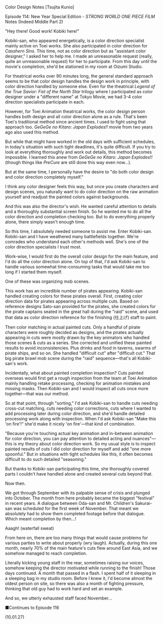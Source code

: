 Color Design Notes [Tsujita Kunio]

Episode 114: New Year Special Edition - *STRONG WORLD ONE PIECE FILM* Notes (Indeed Middle Part 2)

"Hey there! Good work! Kobiki here!"

Kobiki-san, who appeared energetically, is a color direction specialist mainly active on Toei works. She also participated in color direction for *Casshern Sins*. This time, not as color direction but as "assistant color designer," I asked her to help me. I made an unreasonable request (really, quite an unreasonable request) for her to participate. From this day until the movie's completion, she'd be stationed in my room at Oizumi Studio.

For theatrical works over 90 minutes long, the general standard approach seems to be that color design handles the design work in principle, with color direction handled by someone else. Even for the theatrical *Legend of the True Savior: Fist of the North Star* trilogy where I participated as color designer under a "different name" at Tokyo Movie, we had 3-4 color direction specialists participate in each.

However, for Toei Animation theatrical works, the color design person handles both design and all color direction alone as a rule. That's been Toei's traditional method since ancient times. I used to fight using that approach too. *GeGeGe no Kitaro: Japan Explodes!!* movie from two years ago also used this method.

But while that might have worked in the old days with sufficient schedules, in today's situation with such tight deadlines, it's quite difficult. If you try to look at everything thoroughly and work out details, this method becomes impossible. I learned this anew from *GeGeGe no Kitaro: Japan Explodes!!* (though things like *PreCure* are still done this way even now...).

But at the same time, I personally have the desire to "do both color design and color direction completely myself."

I think any color designer feels this way, but once you create characters and design scenes, you naturally want to do color direction on the raw animation yourself and readjust the painted colors against backgrounds.

And this was also the director's wish. He wanted careful attention to details and a thoroughly substantial screen finish. So he wanted me to do all the color direction and completion checking too. But to do everything properly alone, there simply wasn't enough time.

So this time, I absolutely needed someone to assist me. Enter Kobiki-san. Kobiki-san and I have weathered many battlefields together. We're comrades who understand each other's methods well. She's one of the color direction specialists I trust most.

Work-wise, I would first do the overall color design for the main feature, and I'd do all the color direction alone. On top of that, I'd ask Kobiki-san to handle various somewhat time-consuming tasks that would take me too long if I started them myself.

One of these was organizing mob scenes.

This work has an incredible number of pirates appearing. Kobiki-san handled creating colors for these pirates overall. First, creating color direction data for pirates appearing across multiple cuts. Based on reference designs Sato-san provided for the pirates, she created colors for the pirate captains seated in the great hall during the "raid" scene, and used that data as color direction reference for the finishing (仕上げ) staff to paint.

Then color matching in actual painted cuts. Only a handful of pirate characters were roughly decided as designs, and the pirates actually appearing in cuts were mostly drawn by the key animators who handled those scenes & cuts as a series. She corrected and unified these painted results to avoid inconsistencies. Plus drinks and food in taverns, swarms of pirate ships, and so on. She handled "difficult cut" after "difficult cut." That big pirate brawl mob scene during the "raid" sequence—that's all Kobiki-san's work.

Incidentally, what about painted completion inspection? Cuts painted overseas would first get a rough inspection from the team at Toei Animation mainly handling retake processing, checking for animation mistakes and missing masks. Then Kobiki-san and I would inspect all cuts once more together—that was our method.

So at that point, through "sorting," I'd ask Kobiki-san to handle cuts needing cross-cut matching, cuts needing color corrections, cuts where I wanted to add processing later during color direction, and she'd handle detailed processing work along with inspection. When I'd ask Kobiki-san "Make this 'on fire'!" she'd make it nicely 'on fire'—that kind of combination.

"Because you're touching actual key animation and in-between animation for color direction, you can pay attention to detailed acting and nuances"—this is my theory about color direction work. So my usual style is to inspect painted results of cuts I did color direction for myself and add "one more spoonful." But in situations with tight schedules like this, it often becomes difficult to do such detailed "seasoning."

But thanks to Kobiki-san participating this time, she thoroughly covered parts I couldn't have handled alone and created several cuts beyond that.

Now then.

We got through September with its palpable sense of crisis and plunged into October. The month from here probably became the biggest "festival" in recent years. A dialogue between Oda-san and Mr. Children's Sakurai-san was scheduled for the first week of November. That meant we absolutely had to show them completed footage before that dialogue. Which meant completion by then...!

Aaagh! (waterfall sweat)

From here on, there are too many things that would cause problems for various parties to write about properly (wry laugh). Actually, during this one month, nearly 70% of the main feature's cuts flew around East Asia, and we somehow managed to reach completion.

Literally kicking young staff in the rear, sometimes raising our voices, somehow keeping the director motivated while running to the finish! Those days continued. A month that passed in a flash. I spent half of it sleeping in a sleeping bag in my studio room. Before I knew it, I'd become almost the oldest person on site, so there was also a month of fighting pressure, thinking that old guy had to work hard and set an example.

And so, we utterly exhausted staff faced November...

■Continues to Episode 116

(10.01.27)